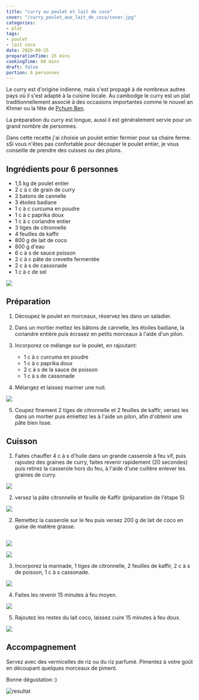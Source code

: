```yaml
---
title: "curry au poulet et lait de coco"
cover: "/curry_poulet_aux_lait_de_coco/cover.jpg"
categories:
- plat
tags:
- poulet
- lait coco
date: 2020-09-25
preparationTime: 15 mins
cookingTime: 60 mins
draft: false
portion: 6 personnes
---
```


Le curry est d'origine indienne, mais s'est propagé à de nombreux autres pays où il s'est adapté à la cuisine locale.
Au cambodge le curry est un plat traditionnellement associé à des occasions importantes comme le nouvel an Khmer ou la fête de [Pchum Ben](https://fr.wikipedia.org/wiki/Pchum_ben).
<!--more--> 
La préparation du curry est longue, aussi il est généralement servie pour un grand nombre de personnes.

Dans cette recette j'ai choisie un poulet entier fermier pour sa chaire ferme. sSi vous n'êtes pas confortable pour découper le poulet entier, je vous conseille de prendre des cuisses ou des pilons.


## Ingrédients pour 6 personnes

- 1,5 kg de poulet entier
- 2 c à c de grain de curry
- 2 batons de cannelle
- 3 étoiles badiane
- 1 c à c curcuma en poudre
- 1 c à c paprika doux
- 1 c à c coriandre entier
- 3 tiges de citronnelle 
- 4 feuilles de kaffir
- 800 g de lait de coco
- 800 g d'eau
- 6 c à s de sauce poisson
- 2 c à c pâte de crevette fermentée 
- 2 c à s de cassonade
- 1 c à c de sel

![](01.jpg)
 
## Préparation

1. Découpez le poulet en morceaux, réservez les dans un saladier.

2. Dans un mortier mettez les bâtons de cannelle, les étoiles badiane, la coriandre entière puis écrasez en petits morceaux à l'aide d'un pilon.

3. Incorporez ce mélange sur le poulet, en rajoutant:
   - 1 c à c curcuma en poudre
   - 1 c à c paprika doux
   - 2 c à s de la sauce de poisson
   - 1 c à s de cassonade

4. Mélangez et laissez mariner une nuit.

![](02.jpg)   

5. Coupez finement 2 tiges de citronnelle et 2 feuilles de kaffir, versez les dans un mortier puis émiettez les à l'aide un pilon, afin d'obtenir une pâte bien lisse.

## Cuisson

1. Faites chauffer 4 c à s d'huile dans un grande casserole à feu vif, puis rajoutez des graines de curry, faites revenir rapidement (20 secondes) puis retirez la casserole hors du feu, à l'aide d'une cuillère enlever les graines de curry.

![](03.jpg)

2. versez la pâte citronnelle et feuille de Kaffir (préparation de l'étape 5)

![](04.jpg)

2. Remettez la casserole sur le feu puis versez 200 g de lait de coco en guise de matière grasse.
##
![](05.jpg)

![](06.jpg)

3. Incorporez la marinade, 1 tiges de citronnelle, 2 feuilles de kaffir, 2 c à s de poisson, 1 c à s cassonade.

![](07.jpg)

4. Faites les revenir 15 minutes à feu moyen.

![](08.jpg)

5. Rajoutez les restes du lait coco, laissez cuire 15 minutes à feu doux. 

![](09.jpg)

## Accompagnement

Servez avec des vermicelles de riz ou du riz parfumé. Pimentez à votre goût en découpant quelques morceaux de piment.

Bonne dégustation :)

![resultat](cover.jpg)